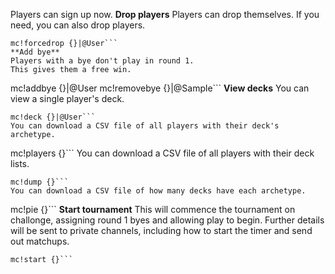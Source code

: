 Players can sign up now.
**Drop players**
Players can drop themselves.
If you need, you can also drop players.
```
mc!forcedrop {}|@User```
**Add bye**
Players with a bye don't play in round 1.
This gives them a free win.
```
mc!addbye {}|@User
mc!removebye {}|@Sample```
**View decks**
You can view a single player's deck.
```
mc!deck {}|@User```
You can download a CSV file of all players with their deck's archetype.
```
mc!players {}```
You can download a CSV file of all players with their deck lists.
```
mc!dump {}```
You can download a CSV file of how many decks have each archetype.
```
mc!pie {}```
**Start tournament**
This will commence the tournament on challonge, assigning round 1 byes and allowing play to begin.
Further details will be sent to private channels, including how to start the timer and send out matchups.
```
mc!start {}```
